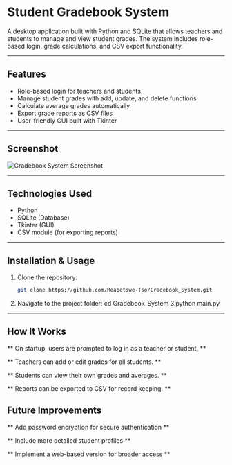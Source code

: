 # Student Gradebook System

A desktop application built with Python and SQLite that allows teachers and students to manage and view student grades. The system includes role-based login, grade calculations, and CSV export functionality.

---

## Features

- Role-based login for teachers and students  
- Manage student grades with add, update, and delete functions  
- Calculate average grades automatically  
- Export grade reports as CSV files  
- User-friendly GUI built with Tkinter

---

## Screenshot

![Gradebook System Screenshot](images/gradebook_screenshot.png)

---

## Technologies Used

- Python  
- SQLite (Database)  
- Tkinter (GUI)  
- CSV module (for exporting reports)

---

## Installation & Usage

1. Clone the repository:  
   ```bash
   git clone https://github.com/Reabetswe-Tso/Gradebook_System.git
2. Navigate to the project folder:
   cd Gradebook_System
3.python main.py
---
## How It Works
** On startup, users are prompted to log in as a teacher or student. **

** Teachers can add or edit grades for all students. **

** Students can view their own grades and averages. **

** Reports can be exported to CSV for record keeping. **

## Future Improvements
** Add password encryption for secure authentication **

** Include more detailed student profiles **

** Implement a web-based version for broader access **
